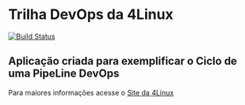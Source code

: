 # Trilha DevOps da 4Linux

<!-- Altere a Flag abaixo com sua URL do Travis -->
[![Build Status](https://travis-ci.org/daniel-17/DevOpsLab-HelloWorld.svg?branch=master)](https://travis-ci.org/daniel-17/DevOpsLab-HelloWorld)

## Aplicação criada para exemplificar o Ciclo de uma PipeLine DevOps

Para maiores informações acesse o [Site da 4Linux](https://www.4linux.com.br/cursos/devops)
